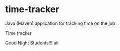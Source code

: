 # time-tracker
Java (Maven) application for tracking time on the job

Time tracker

Good Night Students!!!
ali

